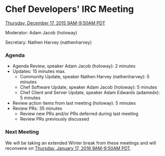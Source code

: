 # Chef Developers' IRC Meeting

[Thursday, December 17, 2015 9AM-9:50AM PDT](http://everytimezone.com/#2015-12-17,240,cn3)

Moderator:  Adam Jacob (holoway)

Secretary:  Nathen Harvey (nathenharvey)

### Agenda
* Agenda Review, speaker Adam Jacob (holoway): 2 minutes
* Updates: 15 minutes max.
  * Community Update, speaker Nathen Harvey (nathenharvey): 5 minutes
  * Chef Software Update, speaker Adam Jacob (holoway): 5 minutes
  * Chef Client and Server Update, speaker Adam Edwards (adamedx): 5 minutes
* Review action items from last meeting (holoway): 5 minutes
* Review PRs:  35 minutes
  * Review new PRs and/or PRs deferred during last meeting
  * Review PRs previously discussed

### Next Meeting

We will be taking an extended Winter break from these meetings and will reconvene on [Thursday, January 17, 2016 9AM-9:50AM PDT](http://everytimezone.com/#2016-01-14,240,cn3).
